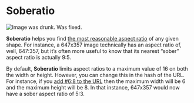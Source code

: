 # Soberatio

![Image was drunk. Was fixed.](https://jonathantneal.github.io/soberatio/assets/sample.png#9:5)

**Soberatio** helps you find [the most reasonable aspect ratio](https://jonathantneal.github.io/soberatio/) of any given shape. For instance, a 647x357 image technically has an aspect ratio of, well, 647:357, but it’s often more useful to know that its nearest “sober” aspect ratio is actually 9:5.

By default, **Soberatio** limits aspect ratios to a maximum value of 16 on both the width or height. However, you can change this in the hash of the URL. For instance, if you [add #6:8 to the URL](https://jonathantneal.github.io/soberatio/#5:8) then the maximum width will be 6 and the maximum height will be 8. In that instance, 647x357 would now have a sober aspect ratio of 5:3.
